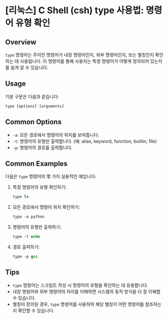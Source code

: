 # [리눅스] C Shell (csh) type 사용법: 명령어 유형 확인

## Overview
`type` 명령어는 주어진 명령어가 내장 명령어인지, 외부 명령어인지, 또는 별칭인지 확인하는 데 사용됩니다. 이 명령어를 통해 사용자는 특정 명령어가 어떻게 정의되어 있는지를 쉽게 알 수 있습니다.

## Usage
기본 구문은 다음과 같습니다:

```csh
type [options] [arguments]
```

## Common Options
- `-a`: 모든 경로에서 명령어의 위치를 보여줍니다.
- `-t`: 명령어의 유형만 출력합니다. (예: alias, keyword, function, builtin, file)
- `-p`: 명령어의 경로를 출력합니다.

## Common Examples
다음은 `type` 명령어의 몇 가지 실용적인 예입니다:

1. 특정 명령어의 유형 확인하기:
   ```csh
   type ls
   ```

2. 모든 경로에서 명령어 위치 확인하기:
   ```csh
   type -a python
   ```

3. 명령어의 유형만 출력하기:
   ```csh
   type -t echo
   ```

4. 경로 출력하기:
   ```csh
   type -p gcc
   ```

## Tips
- `type` 명령어는 스크립트 작성 시 명령어의 유형을 확인하는 데 유용합니다.
- 내장 명령어와 외부 명령어의 차이를 이해하면 시스템의 동작 방식을 더 잘 이해할 수 있습니다.
- 별칭이 정의된 경우, `type` 명령어를 사용하여 해당 별칭이 어떤 명령어를 참조하는지 확인할 수 있습니다.